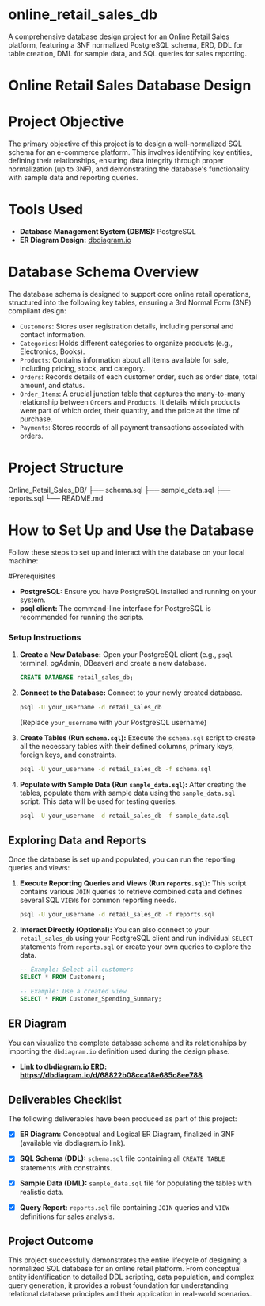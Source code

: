 # online_retail_sales_db
A comprehensive database design project for an Online Retail Sales platform, featuring a 3NF normalized PostgreSQL schema, ERD, DDL for table creation, DML for sample data, and SQL queries for sales reporting.
# Online Retail Sales Database Design

# Project Objective

The primary objective of this project is to design a well-normalized SQL schema for an e-commerce platform. This involves identifying key entities, defining their relationships, ensuring data integrity through proper normalization (up to 3NF), and demonstrating the database's functionality with sample data and reporting queries.

# Tools Used

* **Database Management System (DBMS):** PostgreSQL
* **ER Diagram Design:** [dbdiagram.io]([https://dbdiagram.io](https://dbdiagram.io/d/68822b08cca18e685c8ee788)/)

# Database Schema Overview

The database schema is designed to support core online retail operations, structured into the following key tables, ensuring a 3rd Normal Form (3NF) compliant design:

* `Customers`: Stores user registration details, including personal and contact information.
* `Categories`: Holds different categories to organize products (e.g., Electronics, Books).
* `Products`: Contains information about all items available for sale, including pricing, stock, and category.
* `Orders`: Records details of each customer order, such as order date, total amount, and status.
* `Order_Items`: A crucial junction table that captures the many-to-many relationship between `Orders` and `Products`. It details which products were part of which order, their quantity,    and the price at the time of purchase.
* `Payments`: Stores records of all payment transactions associated with orders.

# Project Structure

Online_Retail_Sales_DB/
├── schema.sql
├── sample_data.sql
├── reports.sql
└── README.md

# How to Set Up and Use the Database

Follow these steps to set up and interact with the database on your local machine:

#Prerequisites

* **PostgreSQL:** Ensure you have PostgreSQL installed and running on your system.
* **psql client:** The command-line interface for PostgreSQL is recommended for running the scripts.

### Setup Instructions

1.  **Create a New Database:**
    Open your PostgreSQL client (e.g., `psql` terminal, pgAdmin, DBeaver) and create a new database.
    ```sql
    CREATE DATABASE retail_sales_db;
    ```

2.  **Connect to the Database:**
    Connect to your newly created database.
    ```bash
    psql -U your_username -d retail_sales_db
    ```
    (Replace `your_username` with your PostgreSQL username)

3.  **Create Tables (Run `schema.sql`):**
    Execute the `schema.sql` script to create all the necessary tables with their defined columns, primary keys, foreign keys, and constraints.
    ```bash
    psql -U your_username -d retail_sales_db -f schema.sql
    ```

4.  **Populate with Sample Data (Run `sample_data.sql`):**
    After creating the tables, populate them with sample data using the `sample_data.sql` script. This data will be used for testing queries.
    ```bash
    psql -U your_username -d retail_sales_db -f sample_data.sql
    ```

## Exploring Data and Reports

Once the database is set up and populated, you can run the reporting queries and views:

1.  **Execute Reporting Queries and Views (Run `reports.sql`):**
    This script contains various `JOIN` queries to retrieve combined data and defines several SQL `VIEW`s for common reporting needs.
    ```bash
    psql -U your_username -d retail_sales_db -f reports.sql
    ```

2.  **Interact Directly (Optional):**
    You can also connect to your `retail_sales_db` using your PostgreSQL client and run individual `SELECT` statements from `reports.sql` or
    create your own queries to explore the data.
    ```sql
    -- Example: Select all customers
    SELECT * FROM Customers;

    -- Example: Use a created view
    SELECT * FROM Customer_Spending_Summary;
    ```

## ER Diagram

You can visualize the complete database schema and its relationships by importing the `dbdiagram.io` definition used during the design phase.

* **Link to dbdiagram.io ERD: https://dbdiagram.io/d/68822b08cca18e685c8ee788**
    

## Deliverables Checklist

The following deliverables have been produced as part of this project:

* [x] **ER Diagram:** Conceptual and Logical ER Diagram, finalized in 3NF (available via dbdiagram.io link).
* [x] **SQL Schema (DDL):** `schema.sql` file containing all `CREATE TABLE` statements with constraints.
* [x] **Sample Data (DML):** `sample_data.sql` file for populating the tables with realistic data.
* [x] **Query Report:** `reports.sql` file containing `JOIN` queries and `VIEW` definitions for sales analysis.


## Project Outcome

This project successfully demonstrates the entire lifecycle of designing a normalized SQL database for an online retail platform. 
From conceptual entity identification to detailed DDL scripting, data population, and complex query generation,
it provides a robust foundation for understanding relational database principles and their application in real-world scenarios.
